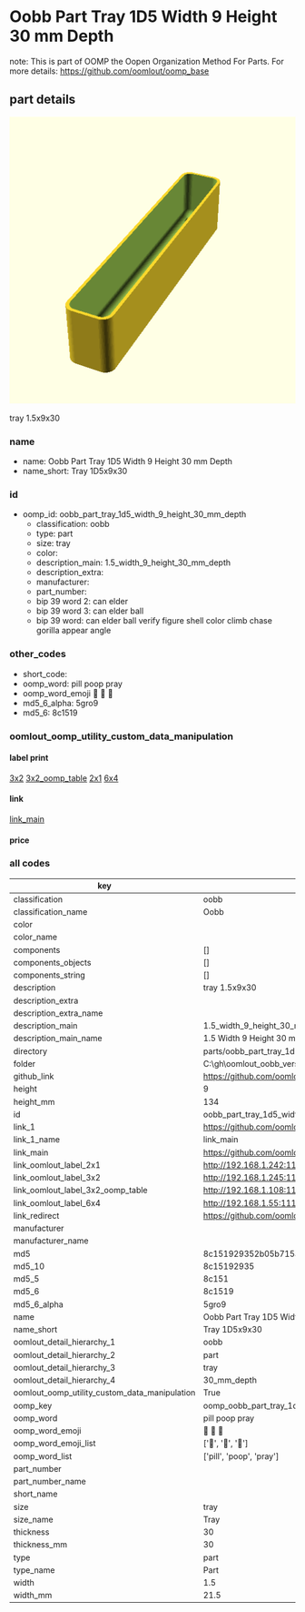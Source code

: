 # Oobb Part Tray 1D5 Width 9 Height 30 mm Depth  

note: This is part of OOMP the Oopen Organization Method For Parts. For more details: https://github.com/oomlout/oomp_base

##  part details
  

[![](3dpr.png)](3dpr.png)

tray 1.5x9x30



### name
* name: Oobb Part Tray 1D5 Width 9 Height 30 mm Depth
* name_short: Tray 1D5x9x30 
### id
* oomp_id: oobb_part_tray_1d5_width_9_height_30_mm_depth
  * classification: oobb
  * type: part
  * size: tray
  * color: 
  * description_main: 1.5_width_9_height_30_mm_depth
  * description_extra: 
  * manufacturer: 
  * part_number: 
  * bip 39 word 2: can elder
  * bip 39 word 3: can elder ball
  * bip 39 word: can elder ball verify figure shell color climb chase gorilla appear angle

### other_codes
* short_code: 
* oomp_word: pill poop pray
* oomp_word_emoji :pill: :poop: :pray:
* md5_6_alpha: 5gro9
* md5_6: 8c1519






### oomlout_oomp_utility_custom_data_manipulation
#### label print
[3x2](http://192.168.1.245:1112/?label=oomp%205gro9)
[3x2_oomp_table](http://192.168.1.108:1112/?label=oomp%205gro9)
[2x1](http://192.168.1.242:1112/?label=oomp%205gro9)
[6x4](http://192.168.1.55:1112/?label=oomp%205gro9)    

#### link

[link_main](https://github.com/oomlout/oomlout_oobb_version_4_generated_parts/tree/main/navigation_oomp/oobb/part/tray/1.5_width_9_height_30_mm_depth/part)                              

#### price







### all codes 
| key | value |  
| --- | --- |  
| classification | oobb |  
| classification_name | Oobb |  
| color |  |  
| color_name |  |  
| components | [] |  
| components_objects | [] |  
| components_string | [] |  
| description | tray 1.5x9x30 |  
| description_extra |  |  
| description_extra_name |  |  
| description_main | 1.5_width_9_height_30_mm_depth |  
| description_main_name | 1.5 Width 9 Height 30 mm Depth |  
| directory | parts/oobb_part_tray_1d5_width_9_height_30_mm_depth |  
| folder | C:\gh\oomlout_oobb_version_4_generated_parts\parts\oobb_part_tray_1d5_width_9_height_30_mm_depth |  
| github_link | https://github.com/oomlout/oomlout_oomp_part_src/tree/main/parts/oobb_part_tray_1d5_width_9_height_30_mm_depth |  
| height | 9 |  
| height_mm | 134 |  
| id | oobb_part_tray_1d5_width_9_height_30_mm_depth |  
| link_1 | https://github.com/oomlout/oomlout_oobb_version_4_generated_parts/tree/main/navigation_oomp/oobb/part/tray/1.5_width_9_height_30_mm_depth/part |  
| link_1_name | link_main |  
| link_main | https://github.com/oomlout/oomlout_oobb_version_4_generated_parts/tree/main/navigation_oomp/oobb/part/tray/1.5_width_9_height_30_mm_depth/part |  
| link_oomlout_label_2x1 | http://192.168.1.242:1112/?label=oomp%205gro9 |  
| link_oomlout_label_3x2 | http://192.168.1.245:1112/?label=oomp%205gro9 |  
| link_oomlout_label_3x2_oomp_table | http://192.168.1.108:1112/?label=oomp%205gro9 |  
| link_oomlout_label_6x4 | http://192.168.1.55:1112/?label=oomp%205gro9 |  
| link_redirect | https://github.com/oomlout/oomlout_oobb_version_4_generated_parts/tree/main/parts/oobb_tray_1d5_09_30 |  
| manufacturer |  |  
| manufacturer_name |  |  
| md5 | 8c151929352b05b715ab0f2a23d1d107 |  
| md5_10 | 8c15192935 |  
| md5_5 | 8c151 |  
| md5_6 | 8c1519 |  
| md5_6_alpha | 5gro9 |  
| name | Oobb Part Tray 1D5 Width 9 Height 30 mm Depth |  
| name_short | Tray 1D5x9x30  |  
| oomlout_detail_hierarchy_1 | oobb |  
| oomlout_detail_hierarchy_2 | part |  
| oomlout_detail_hierarchy_3 | tray |  
| oomlout_detail_hierarchy_4 | 30_mm_depth |  
| oomlout_oomp_utility_custom_data_manipulation | True |  
| oomp_key | oomp_oobb_part_tray_1d5_width_9_height_30_mm_depth |  
| oomp_word | pill poop pray |  
| oomp_word_emoji | :pill: :poop: :pray: |  
| oomp_word_emoji_list | [':pill:', ':poop:', ':pray:'] |  
| oomp_word_list | ['pill', 'poop', 'pray'] |  
| part_number |  |  
| part_number_name |  |  
| short_name |  |  
| size | tray |  
| size_name | Tray |  
| thickness | 30 |  
| thickness_mm | 30 |  
| type | part |  
| type_name | Part |  
| width | 1.5 |  
| width_mm | 21.5 |  
